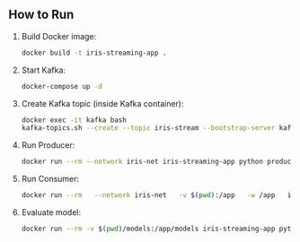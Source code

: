 ## How to Run

1. Build Docker image:
   ```bash
   docker build -t iris-streaming-app .
   ```

2. Start Kafka:
   ```bash
   docker-compose up -d
   ```

3. Create Kafka topic (inside Kafka container):
   ```bash
   docker exec -it kafka bash
   kafka-topics.sh --create --topic iris-stream --bootstrap-server kafka:9092 --partitions 1 --replication-factor 1
   ```

4. Run Producer:
   ```bash
   docker run --rm --network iris-net iris-streaming-app python producer/iris_kafka_producer.py
   ```

5. Run Consumer:
   ```bash
   docker run --rm   --network iris-net   -v $(pwd):/app   -w /app   iris-streaming-app   spark-submit   --packages org.apache.spark:spark-sql-kafka-0-10_2.12:3.5.0,org.apache.kafka:kafka-clients:3.5.0   consumer/iris_kafka_consumer.py
   ```

6. Evaluate model:
   ```bash
   docker run --rm -v $(pwd)/models:/app/models iris-streaming-app python model/test_model.py
   ```
